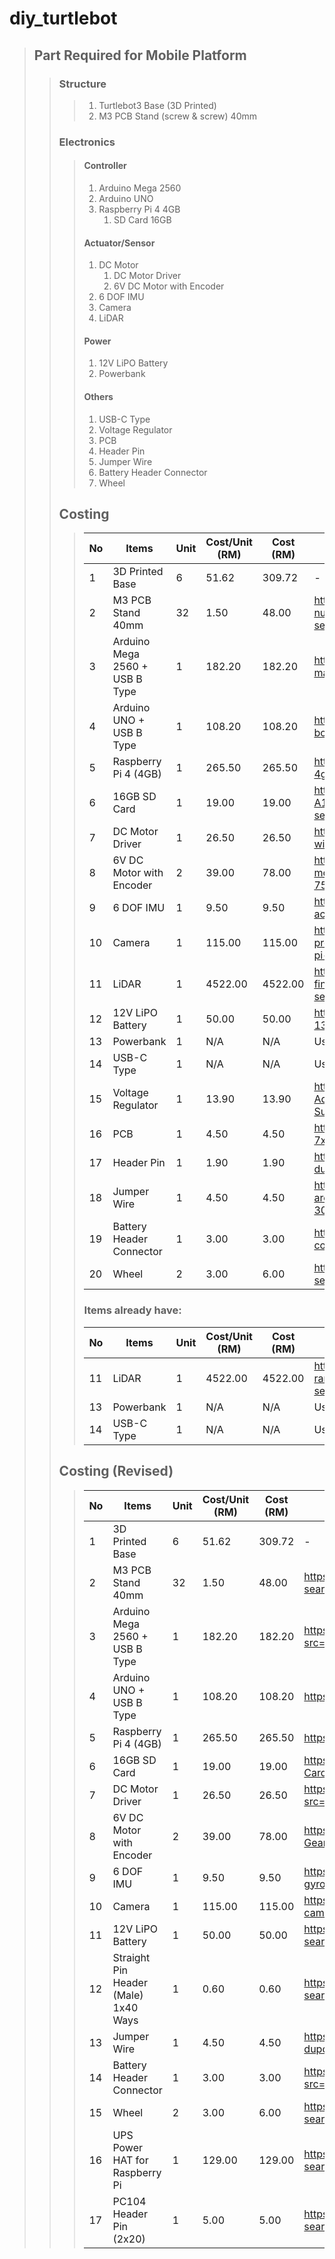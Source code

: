 # diy_turtlebot

> ## Part Required for Mobile Platform
>> ### Structure
>>> 1. Turtlebot3 Base (3D Printed)
>>> 2. M3 PCB Stand (screw & screw) 40mm
>> ### Electronics
>>> #### Controller
>>> 1. Arduino Mega 2560
>>> 2. Arduino UNO
>>> 2. Raspberry Pi 4 4GB
>>> 	1. SD Card 16GB
>>> #### Actuator/Sensor
>>> 1. DC Motor
>>> 	1. DC Motor Driver
>>> 	2. 6V DC Motor with Encoder
>>> 2. 6 DOF IMU
>>> 3. Camera
>>> 4. LiDAR
>>> #### Power
>>> 1. 12V LiPO Battery
>>> 2. Powerbank
>>> #### Others
>>> 1. USB-C Type
>>> 2. Voltage Regulator
>>> 3. PCB
>>> 4. Header Pin
>>> 5. Jumper Wire
>>> 6. Battery Header Connector
>>> 7. Wheel
>> ## Costing
>>> No | Items | Unit | Cost/Unit (RM) | Cost (RM) | Reference
>>> ------------ | ------------- | ------------- | ------------- | ------------- | -------------
>>> 1 | 3D Printed Base | 6 | 51.62 | 309.72 | -
>>> 2 | M3 PCB Stand 40mm | 32 | 1.50 | 48.00 | https://my.cytron.io/p-m3-pcb-stand-screw-and-nut-40mm?search=PCB%20Stand&description=1&src=search.list
>>> 3 | Arduino Mega 2560 + USB B Type | 1 | 182.20 | 182.20 | https://my.cytron.io/p-arduino-mega-2560-r3-main-board?src=search.instant
>>> 4 | Arduino UNO + USB B Type | 1 | 108.20 | 108.20 | https://my.cytron.io/p-arduino-uno-rev3-main-board?src=search.instant
>>> 5 | Raspberry Pi 4 (4GB) | 1 | 265.50 | 265.50 | https://my.cytron.io/p-raspberry-pi-4-model-b-4gb?src=search.instant
>>> 6 | 16GB SD Card | 1 | 19.00 | 19.00 | https://www.autobotic.com.my/SanDisk-16GB-Ultra-A1-Micro-SD-Card-98MB-s-Class-10?search=sd%20card
>>> 7 | DC Motor Driver | 1 | 26.50 | 26.50 | https://my.cytron.io/p-shield-l298p-motor-driver-with-gpio?src=search.list
>>> 8 | 6V DC Motor with Encoder | 2 | 39.00 | 78.00 | https://www.autobotic.com.my/motors/dc-gear-motor/Micro-Metal-Geared-motor-w-Encoder-6V-75RPM-210-1
>>> 9 | 6 DOF IMU | 1 | 9.50 | 9.50 | https://my.cytron.io/p-gy-521-mpu6050-6dof-accelerometer-plus-gyro?src=search.instant
>>> 10 | Camera | 1 | 115.00 | 115.00 | https://www.autobotic.com.my/raspberry-pi-products/raspberry-pi-camera-modules/raspberry-pi-8mp-camera-board-v2
>>> 11 | LiDAR | 1 | 4522.00 | 4522.00 | https://my.cytron.io/p-hokuyo-urg-laser-range-finder-4m-new?search=hokuyo&description=1&src=search.list
>>> 12 | 12V LiPO Battery | 1 | 50.00 | 50.00 | https://my.cytron.io/p-lipo-battery-11.1v-1300mah?search=lipo&description=1&src=search.list
>>> 13 | Powerbank | 1 | N/A | N/A | Users
>>> 14 | USB-C Type | 1 | N/A | N/A | Users
>>> 15 | Voltage Regulator | 1 | 13.90 | 13.90 | https://www.autobotic.com.my/LM2596-DC-DC-Adjustable-Step-Down-Voltage-Regulator-Power-Supply-Module-With-Display?search=regulator
>>> 16 | PCB | 1 | 4.50 | 4.50 | https://my.cytron.io/p-single-sided-donut-board-7x10cm-green?src=search.list
>>> 17 | Header Pin | 1 | 1.90 | 1.90 | https://www.autobotic.com.my/40-pin-2-54-mm-dual-row-pin-male-header?search=pin%20header
>>> 18 | Jumper Wire | 1 | 4.50 | 4.50 | https://www.autobotic.com.my/male-to-female-arduino-breadboard-dupont-jumper-wires-40p-30cm?search=jumper
>>> 19 | Battery Header Connector | 1 | 3.00 | 3.00 | https://my.cytron.io/p-lithium-polymer-battery-connector-red?src=search.instant
>>> 20 | Wheel | 2 | 3.00 | 6.00 | https://my.cytron.io/p-mini-wheel-46x10-mm?search=wheel&description=1&src=search.list
>>> ### Items already have:
>>> No | Items | Unit | Cost/Unit (RM) | Cost (RM) | Reference
>>> ------------ | ------------- | ------------- | ------------- | ------------- | -------------
>>> 11 | LiDAR | 1 | 4522.00 | 4522.00 | https://my.cytron.io/p-hokuyo-urg-laser-range-finder-4m-new?search=hokuyo&description=1&src=search.list
>>> 13 | Powerbank | 1 | N/A | N/A | Users
>>> 14 | USB-C Type | 1 | N/A | N/A | Users
>> ## Costing (Revised)
>>> No | Items | Unit | Cost/Unit (RM) | Cost (RM) | Reference
>>> ------------ | ------------- | ------------- | ------------- | ------------- | -------------
>>> 1 | 3D Printed Base | 6 | 51.62 | 309.72 | -
>>> 2 | M3 PCB Stand 40mm | 32 | 1.50 | 48.00 | https://my.cytron.io/p-m3-pcb-stand-screw-and-nut-40mm?search=PCB%20Stand&description=1&src=search.list
>>> 3 | Arduino Mega 2560 + USB B Type | 1 | 182.20 | 182.20 | https://my.cytron.io/p-arduino-mega-2560-r3-main-board?src=search.instant
>>> 4 | Arduino UNO + USB B Type | 1 | 108.20 | 108.20 | https://my.cytron.io/p-arduino-uno-rev3-main-board?src=search.instant
>>> 5 | Raspberry Pi 4 (4GB) | 1 | 265.50 | 265.50 | https://my.cytron.io/p-raspberry-pi-4-model-b-4gb?src=search.instant
>>> 6 | 16GB SD Card | 1 | 19.00 | 19.00 | https://www.autobotic.com.my/SanDisk-16GB-Ultra-A1-Micro-SD-Card-98MB-s-Class-10?search=sd%20card
>>> 7 | DC Motor Driver | 1 | 26.50 | 26.50 | https://my.cytron.io/p-shield-l298p-motor-driver-with-gpio?src=search.list
>>> 8 | 6V DC Motor with Encoder | 2 | 39.00 | 78.00 | https://www.autobotic.com.my/motors/dc-gear-motor/Micro-Metal-Geared-motor-w-Encoder-6V-75RPM-210-1
>>> 9 | 6 DOF IMU | 1 | 9.50 | 9.50 | https://my.cytron.io/p-gy-521-mpu6050-6dof-accelerometer-plus-gyro?src=search.instant
>>> 10 | Camera | 1 | 115.00 | 115.00 | https://www.autobotic.com.my/raspberry-pi-products/raspberry-pi-camera-modules/raspberry-pi-8mp-camera-board-v2
>>> 11 | 12V LiPO Battery | 1 | 50.00 | 50.00 | https://my.cytron.io/p-lipo-battery-11.1v-1300mah?search=lipo&description=1&src=search.list
>>> 12 | Straight Pin Header (Male) 1x40 Ways | 1 | 0.60 | 0.60 | https://my.cytron.io/p-straight-pin-header-male-1x40-ways?search=header%20pin&description=1&src=search.list
>>> 13 | Jumper Wire | 1 | 4.50 | 4.50 | https://www.autobotic.com.my/male-to-female-arduino-breadboard-dupont-jumper-wires-40p-30cm?search=jumper
>>> 14 | Battery Header Connector | 1 | 3.00 | 3.00 | https://my.cytron.io/p-lithium-polymer-battery-connector-red?src=search.instant
>>> 15 | Wheel | 2 | 3.00 | 6.00 | https://my.cytron.io/p-mini-wheel-46x10-mm?search=wheel&description=1&src=search.list
>>> 16 | UPS Power HAT for Raspberry Pi | 1 | 129.00 | 129.00 | https://my.cytron.io/p-ups-power-hat-for-raspberry-pi?search=power%20hat%20raspberry%20pi&description=1&src=search.list
>>> 17 | PC104 Header Pin (2x20) | 1 | 5.00 | 5.00 | https://my.cytron.io/p-pc104-header-pin-2x20?search=header%20pin&description=1&src=search.list



